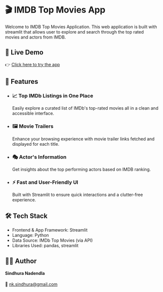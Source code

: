 # 🎬 IMDB Top Movies App

Welcome to IMDB Top Movies Application. This web application is built with streamlit that allows user to explore and search through the top rated movies and actors from IMDB.

## 🚀 Live Demo
👉 [Click here to try the app](https://imdb-top-movies-app-by-sindhura.streamlit.app/) 

## 📌 Features
* ### 📈 Top IMDb Listings in One Place
    Easily explore a curated list of IMDb's top-rated movies all in a clean and accessible interface.
  
* ### 🖼️ Movie Trailers
    Enhance your browsing experience with movie trailer links fetched and displayed for each title.

* ### 🎭 Actor's Information
    Get insights about the top performing actors based on IMDB ranking. 

* ### ⚡ Fast and User-Friendly UI
  Built with Streamlit to ensure quick interactions and a clutter-free experience.

## 🛠️ Tech Stack
  * Frontend & App Framework: Streamlit
  * Language: Python
  * Data Source: IMDb Top Movies (via API)
  * Libraries Used: pandas, streamlit

## 👩‍💻 Author
#### Sindhura Nadendla
📧 nk.sindhura@gmail.com
